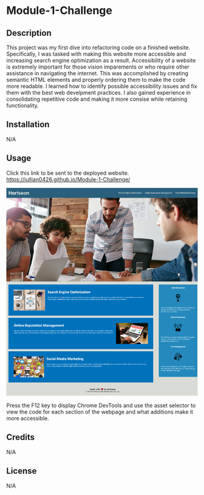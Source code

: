 # Module-1-Challenge

## Description

This project was my first dive into refactoring code on a finished website. Specifically, I was tasked with making this website more accessible and increasing search engine optimization as a result. Accessibility of a website is extremely important for those vision imparements or who require other assistance in navigating the internet. This was accomplished by creating semantic HTML elements and properly ordering them to make the code more readable. I learned how to identify possible accessibility issues and fix them with the best web develpment practices. I also gained experience in consolidating repetitive code and making it more consise while retaining functionality.

## Installation

N/A

## Usage

Click this link to be sent to the deployed website.
https://jullian0426.github.io/Module-1-Challenge/

![alt text](./Develop/assets/images/screenshot.png)

Press the F12 key to display Chrome DevTools and use the asset selector to view the code for each section of the webpage and what additions make it more accessible.

## Credits

N/A

## License

N/A